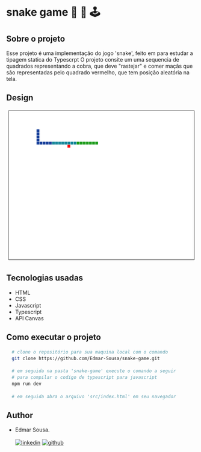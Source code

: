 # snake game :snake: :snake: :joystick:

## Sobre o projeto
Esse projeto é uma implementação do jogo 'snake', feito em para estudar a tipagem statica do Typescrpt
O projeto consite um uma sequencia de quadrados representando a cobra, que deve "rastejar" e comer maçãs 
que são representadas pelo quadrado vermelho, que tem posição aleatória na tela.

## Design
![imagem do jogo](https://github.com/Edmar-Sousa/snake-game/blob/master/img_game/game.PNG)

## Tecnologias usadas
- HTML
- CSS
- Javascript
- Typescript
- API Canvas

## Como executar o projeto
```bash
  # clone o repositório para sua maquina local com o comando
  git clone https://github.com/Edmar-Sousa/snake-game.git
  
  # em seguida na pasta 'snake-game' execute o comando a seguir 
  # para compilar o codigo de typescript para javascript
  npm run dev
  
  # em seguida abra o arquivo 'src/index.html' em seu navegador
```

## Author
- Edmar Sousa. <br><br>
[![linkedin](https://img.shields.io/badge/LinkedIn-0077B5?style=for-the-badge&logo=linkedin&logoColor=white)](https://www.linkedin.com/in/edmar-sousa-9666b0201/)
[![github](https://img.shields.io/badge/GitHub-100000?style=for-the-badge&logo=github&logoColor=white)](https://github.com/Edmar-Sousa)
